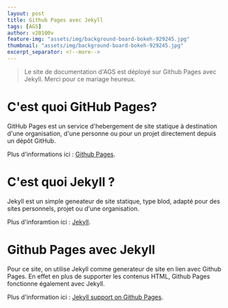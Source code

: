```yaml
---
layout: post
title: Github Pages avec Jekyll
tags: [AGS]
author: v20100v
feature-img: "assets/img/background-board-bokeh-929245.jpg"
thumbnail: "assets/img/background-board-bokeh-929245.jpg"
excerpt_separator: <!--more-->
---
```


> Le site de documentation d'AGS est déployé sur Github Pages avec Jekyll. Merci pour ce mariage heureux.

<!--more-->

# C'est quoi GitHub Pages?

GitHub Pages est un service d'hebergement de site statique à destination d'une organisation, d'une personne ou pour un projet directement depuis un dépôt GitHub. 

Plus d'informations ici : [Github Pages](https://help.github.com/articles/what-is-github-pages/).


# C'est quoi Jekyll ?

Jekyll est un simple geneateur de site statique, type blod, adapté pour des sites personnels, projet ou d'une organisation.

Plus d'inforamtion ici : [Jekyll](https://jekyllrb.com/).


# Github Pages avec Jekyll

Pour ce site, on utilise Jekyll comme generateur de site en lien avec Github Pages. En effet en plus de supporter les contenus HTML, Github Pages fonctionne également avec Jekyll.

Plus d'information ici : [Jekyll support on Github Pages](https://help.github.com/articles/using-jekyll-as-a-static-site-generator-with-github-pages/).
